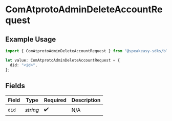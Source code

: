 # ComAtprotoAdminDeleteAccountRequest

## Example Usage

```typescript
import { ComAtprotoAdminDeleteAccountRequest } from "@speakeasy-sdks/bluesky/models/operations";

let value: ComAtprotoAdminDeleteAccountRequest = {
  did: "<id>",
};
```

## Fields

| Field              | Type               | Required           | Description        |
| ------------------ | ------------------ | ------------------ | ------------------ |
| `did`              | *string*           | :heavy_check_mark: | N/A                |